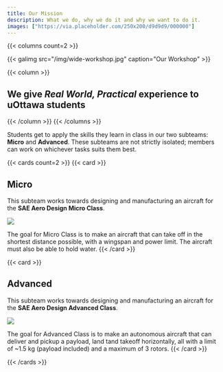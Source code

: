 ```yaml
---
title: Our Mission
description: What we do, why we do it and why we want to do it.
images: ["https://via.placeholder.com/250x200/d9d9d9/000000"]
---
```




{{< columns count=2 >}}

{{< galimg src="/img/wide-workshop.jpg" caption="Our Workshop" >}}

{{< column >}}
## We give *Real World, Practical* experience to uOttawa students

{{< /column >}}
{{< /columns >}}

 Students get to apply the skills they learn in class in our two subteams: **Micro** and **Advanced**. These subteams are not strictly isolated; members can work on whichever tasks suits them best.

{{< cards count=2 >}}
{{< card >}}
## Micro
This subteam works towards designing and manufacturing an aircraft for the **SAE Aero Design Micro Class**. 

![](img/micro-simple.png)

The goal for Micro Class is to make an aircraft that can take off in the shortest distance possible, with a wingspan and power limit. The aircraft must also be able to hold water. 
{{< /card >}}

{{< card >}}
## Advanced


This subteam works towards designing and manufacturing an aircraft for the **SAE Aero Design Advanced Class**. 

![](img/advanced-simple.png)

The goal for Advanced Class is to make an autonomous aircraft that can deliver and pickup a payload, land tand takeoff horizontally, all with a limit of ~1.5 kg (payload included) and a maximum of 3 rotors.
{{< /card >}}

{{< /cards >}}
